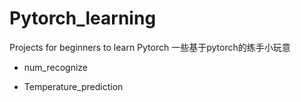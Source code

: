 # Pytorch_learning
Projects for beginners to learn Pytorch 一些基于pytorch的练手小玩意

* num_recognize

* Temperature_prediction
